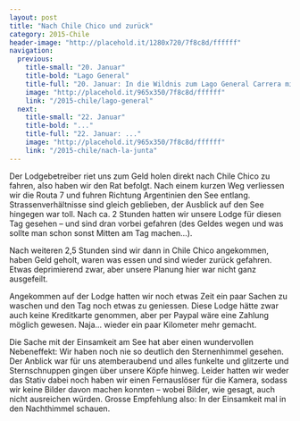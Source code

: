```yaml
---
layout: post
title: "Nach Chile Chico und zurück"
category: 2015-Chile
header-image: "http://placehold.it/1280x720/7f8c8d/ffffff"
navigation:
  previous:
    title-small: "20. Januar"
    title-bold: "Lago General"
    title-full: "20. Januar: In die Wildnis zum Lago General Carrera mit ewiger Bootstour"
    image: "http://placehold.it/965x350/7f8c8d/ffffff"
    link: "/2015-chile/lago-general"
  next:
    title-small: "22. Januar"
    title-bold: "..."
    title-full: "22. Januar: ..."
    image: "http://placehold.it/965x350/7f8c8d/ffffff"
    link: "/2015-chile/nach-la-junta"
---
```

Der Lodgebetreiber riet uns zum Geld holen direkt nach Chile Chico zu fahren, also haben wir den Rat befolgt. 
Nach einem kurzen Weg verliessen wir die Routa 7 und fuhren Richtung Argentinien den See entlang. Strassenverhältnisse sind gleich geblieben, der Ausblick auf den See hingegen war toll. Nach ca. 2 Stunden hatten wir unsere Lodge für diesen Tag gesehen – und sind dran vorbei gefahren (des Geldes wegen und was sollte man schon sonst Mitten am Tag machen…).

Nach weiteren 2,5 Stunden sind wir dann in Chile Chico angekommen, haben Geld geholt, waren was essen und sind wieder zurück gefahren. Etwas deprimierend zwar, aber unsere Planung hier war nicht ganz ausgefeilt. 

Angekommen auf der Lodge hatten wir noch etwas Zeit ein paar Sachen zu waschen und den Tag noch etwas zu geniessen. Diese Lodge hätte zwar auch keine Kreditkarte genommen, aber per Paypal wäre eine Zahlung möglich gewesen. Naja… wieder ein paar Kilometer mehr gemacht. 

Die Sache mit der Einsamkeit am See hat aber einen wundervollen Nebeneffekt: Wir haben noch nie so deutlich den Sternenhimmel gesehen. Der Anblick war für uns atemberaubend und alles funkelte und glitzerte und Sternschnuppen gingen über unsere Köpfe hinweg. Leider hatten wir weder das Stativ dabei noch haben wir einen Fernauslöser für die Kamera, sodass wir keine Bilder davon machen konnten – wobei Bilder, wie gesagt, auch nicht ausreichen würden. Grosse Empfehlung also: In der Einsamkeit mal in den Nachthimmel schauen.